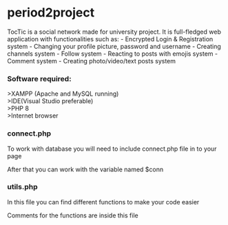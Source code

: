 # period2project
<p>TocTic is a social network made for university project. It is full-fledged web application with functionalities such as:
- Encrypted Login & Registration system
- Changing your profile picture, password and username
- Creating channels system
- Follow system
- Reacting to posts with emojis system
- Comment system
- Creating photo/video/text posts system</p>
<h3>Software required:</h3>
>XAMPP (Apache and MySQL running)<br/>
>IDE(Visual Studio preferable)<br/>
>PHP 8<br/>
>Internet browser<br/>
<h3>connect.php</h3>
<p>To work with database you will need to include connect.php file in to your page</p>
<p>After that you can work with the variable named $conn</p>
<h3>utils.php</h3>
<p>In this file you can find different functions to make your code easier</p>
<p>Comments for the functions are inside this file</p>

